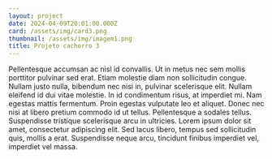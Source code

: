```yaml
---
layout: project
date: 2024-04-09T20:01:00.000Z
card: /assets/img/card3.png
thumbnail: /assets/img/imagem1.png
title: Projeto cachorro 3
---
```


Pellentesque accumsan ac nisl id convallis. Ut in metus nec sem mollis porttitor pulvinar sed erat. Etiam molestie diam non sollicitudin congue. Nullam justo nulla, bibendum nec nisi in, pulvinar scelerisque elit. Nullam eleifend id dui vitae molestie. In id condimentum risus, at imperdiet mi. Nam egestas mattis fermentum. Proin egestas vulputate leo et aliquet. Donec nec nisi at libero pretium commodo id ut tellus. Pellentesque a sodales tellus. Suspendisse tristique scelerisque arcu in ultricies. Lorem ipsum dolor sit amet, consectetur adipiscing elit. Sed lacus libero, tempus sed sollicitudin quis, mollis a erat. Suspendisse neque arcu, tincidunt finibus imperdiet vel, imperdiet vel massa.
